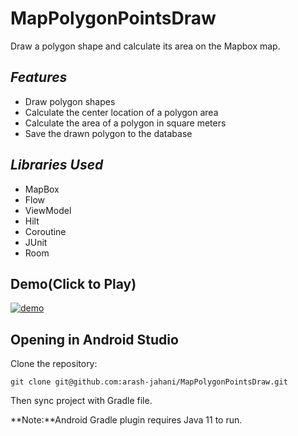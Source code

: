 # MapPolygonPointsDraw
Draw a polygon shape and calculate its area on the Mapbox map.

## *Features*
- Draw polygon shapes
- Calculate the center location of a polygon area
- Calculate the area of a polygon in square meters
- Save the drawn polygon to the database

## *Libraries Used*
- MapBox
- Flow
- ViewModel
- Hilt
- Coroutine
- JUnit
- Room

## Demo(Click to Play)
[![demo](https://img.youtube.com/vi/jmOmcZzAIbc/0.jpg)](https://youtu.be/jmOmcZzAIbc)

## Opening in Android Studio

Clone the repository:

```
git clone git@github.com:arash-jahani/MapPolygonPointsDraw.git
```
Then sync project with Gradle file.

**Note:**Android Gradle plugin requires Java 11 to run.

